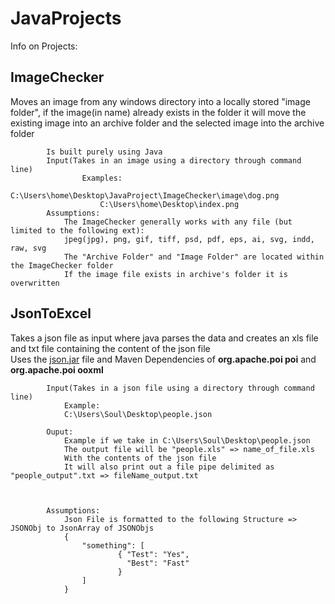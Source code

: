 # JavaProjects  

Info on Projects:
## ImageChecker
Moves an image from any windows directory into a locally stored "image folder", if the image(in name) already exists in the folder it will move the existing image into an archive folder and the selected image into the archive folder

			Is built purely using Java  
			Input(Takes in an image using a directory through command line)  
					Examples: 
						C:\Users\home\Desktop\JavaProject\ImageChecker\image\dog.png
						C:\Users\home\Desktop\index.png
			Assumptions:
				The ImageChecker generally works with any file (but limited to the following ext):
				jpeg(jpg), png, gif, tiff, psd, pdf, eps, ai, svg, indd, raw, svg  
				The "Archive Folder" and "Image Folder" are located within the ImageChecker folder  
				If the image file exists in archive's folder it is overwritten  

								
## JsonToExcel  
Takes a json file as input where java parses the data and creates an xls file and txt file containing the content of the json file  
Uses the [json.jar](https://repo1.maven.org/maven2/org/json/json/20200518/json-20200518.jar/) file and Maven Dependencies of **org.apache.poi poi** and **org.apache.poi ooxml**


			Input(Takes in a json file using a directory through command line)
				Example: 
				C:\Users\Soul\Desktop\people.json

			Ouput:
				Example if we take in C:\Users\Soul\Desktop\people.json
				The output file will be "people.xls" => name_of_file.xls
				With the contents of the json file
				It will also print out a file pipe delimited as "people_output".txt => fileName_output.txt


			
			Assumptions:
				Json File is formatted to the following Structure => JSONObj to JsonArray of JSONObjs
				{
					"something": [	
							{ "Test": "Yes",
							  "Best": "Fast"
							}
					]
				}
			

				
